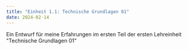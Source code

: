 ```yaml
---
title: "Einheit 1.1: Technische Grundlagen 01"
date: 2024-02-14
---
```


Ein Entwurf für meine Erfahrungen im ersten Teil der ersten Lehreinheit "Technische Grundlagen 01"
